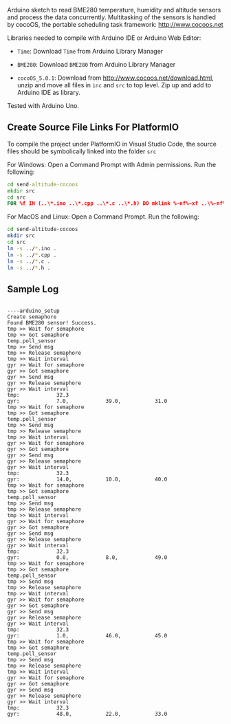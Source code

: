 Arduino sketch to read BME280 temperature, humidity and altitude sensors and process the data concurrently.  Multitasking of the sensors
is handled by cocoOS, the portable scheduling task framework: http://www.cocoos.net

Libraries needed to compile with Arduino IDE or Arduino Web Editor:

- `Time`: Download `Time` from Arduino Library Manager

- `BME280`: Download `BME280` from Arduino Library Manager

- `cocoOS_5.0.1`: Download from http://www.cocoos.net/download.html, 
    unzip and move all files in `inc` and `src` to top level.
    Zip up and add to Arduino IDE as library.

Tested with Arduino Uno.

## Create Source File Links For PlatformIO

To compile the project under PlatformIO in Visual Studio Code, the source files
should be symbolically linked into the folder `src`

For Windows: Open a Command Prompt with Admin permissions. Run the following:

```cmd
cd send-altitude-cocoos
mkdir src
cd src
FOR %f IN (..\*.ino ..\*.cpp ..\*.c ..\*.h) DO mklink %~nf%~xf ..\%~nf%~xf
```

For MacOS and Linux: Open a Command Prompt. Run the following:

```bash
cd send-altitude-cocoos
mkdir src
cd src
ln -s ../*.ino .
ln -s ../*.cpp .
ln -s ../*.c .
ln -s ../*.h .
```

## Sample Log

```text

----arduino_setup
Create semaphore
Found BME280 sensor! Success.
tmp >> Wait for semaphore
tmp >> Got semaphore
temp.poll_sensor
tmp >> Send msg
tmp >> Release semaphore
tmp >> Wait interval
gyr >> Wait for semaphore
gyr >> Got semaphore
gyr >> Send msg
gyr >> Release semaphore
gyr >> Wait interval
tmp:            32.3
gyr:            7.0,            39.0,           31.0
tmp >> Wait for semaphore
tmp >> Got semaphore
temp.poll_sensor
tmp >> Send msg
tmp >> Release semaphore
tmp >> Wait interval
gyr >> Wait for semaphore
gyr >> Got semaphore
gyr >> Send msg
gyr >> Release semaphore
gyr >> Wait interval
tmp:            32.3
gyr:            14.0,           10.0,           40.0
tmp >> Wait for semaphore
tmp >> Got semaphore
temp.poll_sensor
tmp >> Send msg
tmp >> Release semaphore
tmp >> Wait interval
gyr >> Wait for semaphore
gyr >> Got semaphore
gyr >> Send msg
gyr >> Release semaphore
gyr >> Wait interval
tmp:            32.3
gyr:            0.0,            8.0,            49.0
tmp >> Wait for semaphore
tmp >> Got semaphore
temp.poll_sensor
tmp >> Send msg
tmp >> Release semaphore
tmp >> Wait interval
gyr >> Wait for semaphore
gyr >> Got semaphore
gyr >> Send msg
gyr >> Release semaphore
gyr >> Wait interval
tmp:            32.3
gyr:            1.0,            46.0,           45.0
tmp >> Wait for semaphore
tmp >> Got semaphore
temp.poll_sensor
tmp >> Send msg
tmp >> Release semaphore
tmp >> Wait interval
gyr >> Wait for semaphore
gyr >> Got semaphore
gyr >> Send msg
gyr >> Release semaphore
gyr >> Wait interval
tmp:            32.3
gyr:            48.0,           22.0,           33.0

```
